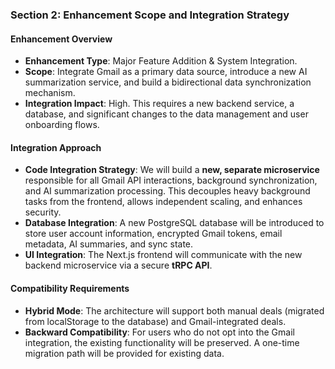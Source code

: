 ### **Section 2: Enhancement Scope and Integration Strategy**

#### Enhancement Overview

- **Enhancement Type**: Major Feature Addition & System Integration.
- **Scope**: Integrate Gmail as a primary data source, introduce a new AI summarization service, and build a bidirectional data synchronization mechanism.
- **Integration Impact**: High. This requires a new backend service, a database, and significant changes to the data management and user onboarding flows.

#### Integration Approach

- **Code Integration Strategy**: We will build a **new, separate microservice** responsible for all Gmail API interactions, background synchronization, and AI summarization processing. This decouples heavy background tasks from the frontend, allows independent scaling, and enhances security.
- **Database Integration**: A new PostgreSQL database will be introduced to store user account information, encrypted Gmail tokens, email metadata, AI summaries, and sync state.
- **UI Integration**: The Next.js frontend will communicate with the new backend microservice via a secure **tRPC API**.

#### Compatibility Requirements

- **Hybrid Mode**: The architecture will support both manual deals (migrated from localStorage to the database) and Gmail-integrated deals.
- **Backward Compatibility**: For users who do not opt into the Gmail integration, the existing functionality will be preserved. A one-time migration path will be provided for existing data.

